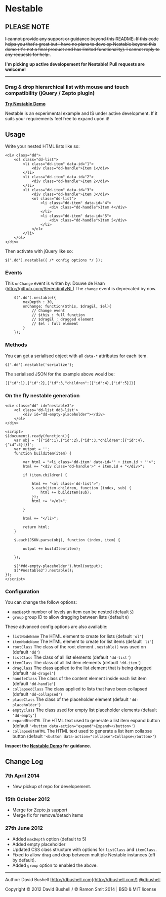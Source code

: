 Nestable
========

## PLEASE NOTE

~~I cannot provide any support or guidance beyond this README. If this code helps you that's great but I have no plans to develop Nestable beyond this demo (it's not a final product and has limited functionality). I cannot reply to any requests for help.~~.

**I'm picking up active developement for Nestable! Pull requests are welcome!**

* * *

### Drag & drop hierarchical list with mouse and touch compatibility (jQuery / Zepto plugin)

[**Try Nestable Demo**](http://dbushell.github.com/Nestable/)

Nestable is an experimental example and IS under active development. If it suits your requirements feel free to expand upon it!

## Usage

Write your nested HTML lists like so:

    <div class="dd">
        <ol class="dd-list">
            <li class="dd-item" data-id="1">
                <div class="dd-handle">Item 1</div>
            </li>
            <li class="dd-item" data-id="2">
                <div class="dd-handle">Item 2</div>
            </li>
            <li class="dd-item" data-id="3">
                <div class="dd-handle">Item 3</div>
                <ol class="dd-list">
                    <li class="dd-item" data-id="4">
                        <div class="dd-handle">Item 4</div>
                    </li>
                    <li class="dd-item" data-id="5">
                        <div class="dd-handle">Item 5</div>
                    </li>
                </ol>
            </li>
        </ol>
    </div>

Then activate with jQuery like so:

    $('.dd').nestable({ /* config options */ });

### Events

This `onChange` event is writen by: Douwe de Haan (http://github.com/SerendipityNL)
The `change` event is deprecated by now.
~~~
	$('.dd').nestable({
		maxDepth : 30,
		onChange: function($this, $dragEl, $el){
			// Change event
			// $this : full function
			// $dragEl : dragged element
			// $el : full element
		}
	});
~~~
### Methods

You can get a serialised object with all `data-*` attributes for each item.

    $('.dd').nestable('serialize');

The serialised JSON for the example above would be:

    [{"id":1},{"id":2},{"id":3,"children":[{"id":4},{"id":5}]}]

### On the fly nestable generation
	<div class="dd" id="nestable3">
		<ol class='dd-list dd3-list'>
			<div id="dd-empty-placeholder"></div>
		</ol>
    </div>
	
	<script>
	$(document).ready(function(){ 
		var obj = '[{"id":1},{"id":2},{"id":3,"children":[{"id":4},{"id":5}]}]';
		var output = '';
		function buildItem(item) {
		
		    var html = "<li class='dd-item' data-id='" + item.id + "'>";
		    html += "<div class='dd-handle'>" + item.id + "</div>";
		
		    if (item.children) {
		
		        html += "<ol class='dd-list'>";
		        $.each(item.children, function (index, sub) {
		            html += buildItem(sub);
		        });
		        html += "</ol>";
		
		    }
		
		    html += "</li>";
		
		    return html;
		}
		
		$.each(JSON.parse(obj), function (index, item) {
		
		    output += buildItem(item);
		
		});
		
		$('#dd-empty-placeholder').html(output);
		$('#nestable3').nestable();
	});
	</script>
	
### Configuration
You can change the follow options:

* `maxDepth` number of levels an item can be nested (default `5`)
* `group` group ID to allow dragging between lists (default `0`)

These advanced config options are also available:

* `listNodeName` The HTML element to create for lists (default `'ol'`)
* `itemNodeName` The HTML element to create for list items (default `'li'`)
* `rootClass` The class of the root element `.nestable()` was used on (default `'dd'`)
* `listClass` The class of all list elements (default `'dd-list'`)
* `itemClass` The class of all list item elements (default `'dd-item'`)
* `dragClass` The class applied to the list element that is being dragged (default `'dd-dragel'`)
* `handleClass` The class of the content element inside each list item (default `'dd-handle'`)
* `collapsedClass` The class applied to lists that have been collapsed (default `'dd-collapsed'`)
* `placeClass` The class of the placeholder element (default `'dd-placeholder'`)
* `emptyClass` The class used for empty list placeholder elements (default `'dd-empty'`)
* `expandBtnHTML` The HTML text used to generate a list item expand button (default `'<button data-action="expand">Expand></button>'`)
* `collapseBtnHTML` The HTML text used to generate a list item collapse button (default `'<button data-action="collapse">Collapse</button>'`)

**Inspect the [Nestable Demo](http://ramonsmit.github.io/Nestable/) for guidance.**

## Change Log

### 7th April 2014

* New pickup of repo for developement. 

### 15th October 2012

* Merge for Zepto.js support
* Merge fix for remove/detach items

### 27th June 2012

* Added `maxDepth` option (default to 5)
* Added empty placeholder
* Updated CSS class structure with options for `listClass` and `itemClass`.
* Fixed to allow drag and drop between multiple Nestable instances (off by default).
* Added `group` option to enabled the above.

* * *

Author: David Bushell [http://dbushell.com](http://dbushell.com/) [@dbushell](http://twitter.com/dbushell/)

Copyright © 2012 David Bushell / © Ramon Smit 2014 | BSD & MIT license
